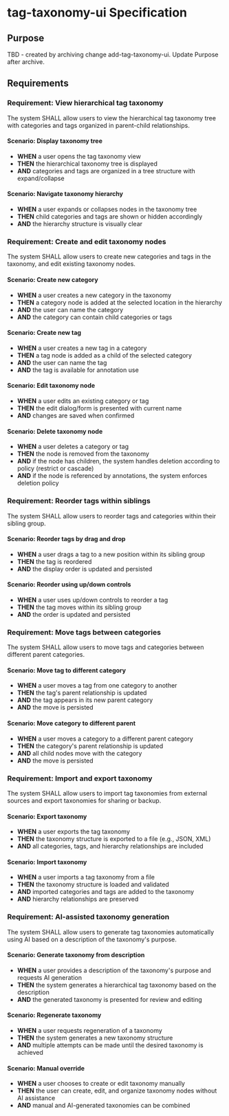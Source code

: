 # tag-taxonomy-ui Specification

## Purpose
TBD - created by archiving change add-tag-taxonomy-ui. Update Purpose after archive.
## Requirements
### Requirement: View hierarchical tag taxonomy
The system SHALL allow users to view the hierarchical tag taxonomy tree with categories and tags organized in parent-child relationships.

#### Scenario: Display taxonomy tree
- **WHEN** a user opens the tag taxonomy view
- **THEN** the hierarchical taxonomy tree is displayed
- **AND** categories and tags are organized in a tree structure with expand/collapse

#### Scenario: Navigate taxonomy hierarchy
- **WHEN** a user expands or collapses nodes in the taxonomy tree
- **THEN** child categories and tags are shown or hidden accordingly
- **AND** the hierarchy structure is visually clear

### Requirement: Create and edit taxonomy nodes
The system SHALL allow users to create new categories and tags in the taxonomy, and edit existing taxonomy nodes.

#### Scenario: Create new category
- **WHEN** a user creates a new category in the taxonomy
- **THEN** a category node is added at the selected location in the hierarchy
- **AND** the user can name the category
- **AND** the category can contain child categories or tags

#### Scenario: Create new tag
- **WHEN** a user creates a new tag in a category
- **THEN** a tag node is added as a child of the selected category
- **AND** the user can name the tag
- **AND** the tag is available for annotation use

#### Scenario: Edit taxonomy node
- **WHEN** a user edits an existing category or tag
- **THEN** the edit dialog/form is presented with current name
- **AND** changes are saved when confirmed

#### Scenario: Delete taxonomy node
- **WHEN** a user deletes a category or tag
- **THEN** the node is removed from the taxonomy
- **AND** if the node has children, the system handles deletion according to policy (restrict or cascade)
- **AND** if the node is referenced by annotations, the system enforces deletion policy

### Requirement: Reorder tags within siblings
The system SHALL allow users to reorder tags and categories within their sibling group.

#### Scenario: Reorder tags by drag and drop
- **WHEN** a user drags a tag to a new position within its sibling group
- **THEN** the tag is reordered
- **AND** the display order is updated and persisted

#### Scenario: Reorder using up/down controls
- **WHEN** a user uses up/down controls to reorder a tag
- **THEN** the tag moves within its sibling group
- **AND** the order is updated and persisted

### Requirement: Move tags between categories
The system SHALL allow users to move tags and categories between different parent categories.

#### Scenario: Move tag to different category
- **WHEN** a user moves a tag from one category to another
- **THEN** the tag's parent relationship is updated
- **AND** the tag appears in its new parent category
- **AND** the move is persisted

#### Scenario: Move category to different parent
- **WHEN** a user moves a category to a different parent category
- **THEN** the category's parent relationship is updated
- **AND** all child nodes move with the category
- **AND** the move is persisted

### Requirement: Import and export taxonomy
The system SHALL allow users to import tag taxonomies from external sources and export taxonomies for sharing or backup.

#### Scenario: Export taxonomy
- **WHEN** a user exports the tag taxonomy
- **THEN** the taxonomy structure is exported to a file (e.g., JSON, XML)
- **AND** all categories, tags, and hierarchy relationships are included

#### Scenario: Import taxonomy
- **WHEN** a user imports a tag taxonomy from a file
- **THEN** the taxonomy structure is loaded and validated
- **AND** imported categories and tags are added to the taxonomy
- **AND** hierarchy relationships are preserved

### Requirement: AI-assisted taxonomy generation
The system SHALL allow users to generate tag taxonomies automatically using AI based on a description of the taxonomy's purpose.

#### Scenario: Generate taxonomy from description
- **WHEN** a user provides a description of the taxonomy's purpose and requests AI generation
- **THEN** the system generates a hierarchical tag taxonomy based on the description
- **AND** the generated taxonomy is presented for review and editing

#### Scenario: Regenerate taxonomy
- **WHEN** a user requests regeneration of a taxonomy
- **THEN** the system generates a new taxonomy structure
- **AND** multiple attempts can be made until the desired taxonomy is achieved

#### Scenario: Manual override
- **WHEN** a user chooses to create or edit taxonomy manually
- **THEN** the user can create, edit, and organize taxonomy nodes without AI assistance
- **AND** manual and AI-generated taxonomies can be combined

